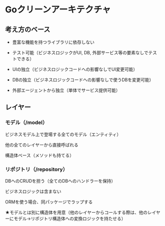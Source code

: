 # Goクリーンアーキテクチャ

## 考え方のベース

- 豊富な機能を持つライブラリに依存しない

- テスト可能（ビジネスロジックがUI, DB, 外部サービス等の要素なしでテストできる）

- UIの独立（ビジネスロジックコードへの影響なしでUI変更可能）

- DBの独立（ビジネスロジックコードへの影響なしで使うDBを変更可能）

- 外部エージェントから独立（単体でサービス提供可能）

## レイヤー

### モデル（/model）

ビジネスモデル上で登場する全てのモデル（エンティティ）

他の全てのレイヤーから直接呼ばれる

構造体ベース（メソッドも持てる）

### リポジトリ（/repository）

DBへのCRUDを担う（全てのDBへのハンドラーを保持）

ビジネスロジックは含まない

ORMを使う場合、同パッケージでラップする

★モデルとは別に構造体を用意（他のレイヤーからコールする際は、他のレイヤーにモデル→リポジトリ構造体への変換ロジックを持たせる）




